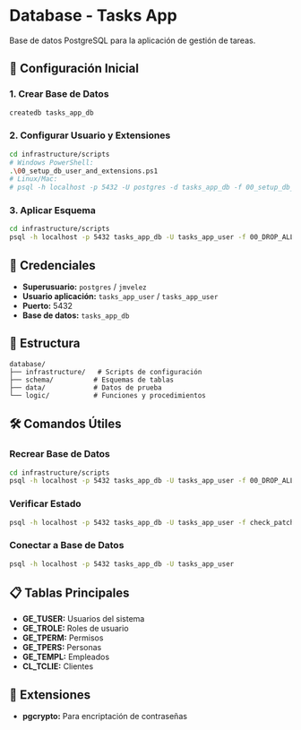 # Database - Tasks App

Base de datos PostgreSQL para la aplicación de gestión de tareas.

## 🚀 Configuración Inicial

### 1. Crear Base de Datos
```bash
createdb tasks_app_db
```

### 2. Configurar Usuario y Extensiones
```bash
cd infrastructure/scripts
# Windows PowerShell:
.\00_setup_db_user_and_extensions.ps1
# Linux/Mac:
# psql -h localhost -p 5432 -U postgres -d tasks_app_db -f 00_setup_db_user_and_extensions.sql
```

### 3. Aplicar Esquema
```bash
cd infrastructure/scripts
psql -h localhost -p 5432 tasks_app_db -U tasks_app_user -f 00_DROP_ALL.sql && psql -h localhost -p 5432 tasks_app_db -U tasks_app_user -f apply_patches.sql
```

## 🔧 Credenciales

- **Superusuario:** `postgres` / `jmvelez`
- **Usuario aplicación:** `tasks_app_user` / `tasks_app_user`
- **Puerto:** 5432
- **Base de datos:** `tasks_app_db`

## 📁 Estructura

```
database/
├── infrastructure/   # Scripts de configuración
├── schema/          # Esquemas de tablas
├── data/            # Datos de prueba
└── logic/           # Funciones y procedimientos
```

## 🛠️ Comandos Útiles

### Recrear Base de Datos
```bash
cd infrastructure/scripts
psql -h localhost -p 5432 tasks_app_db -U tasks_app_user -f 00_DROP_ALL.sql && psql -h localhost -p 5432 tasks_app_db -U tasks_app_user -f apply_patches.sql
```

### Verificar Estado
```bash
psql -h localhost -p 5432 tasks_app_db -U tasks_app_user -f check_patch_status.sql
```

### Conectar a Base de Datos
```bash
psql -h localhost -p 5432 tasks_app_db -U tasks_app_user
```

## 📋 Tablas Principales

- **GE_TUSER:** Usuarios del sistema
- **GE_TROLE:** Roles de usuario
- **GE_TPERM:** Permisos
- **GE_TPERS:** Personas
- **GE_TEMPL:** Empleados
- **CL_TCLIE:** Clientes

## 🔐 Extensiones

- **pgcrypto:** Para encriptación de contraseñas 